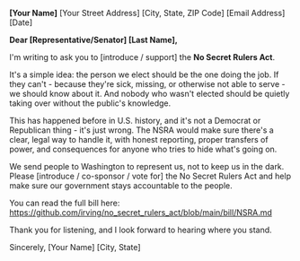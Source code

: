 **[Your Name]**
[Your Street Address]
[City, State, ZIP Code]
[Email Address]
[Date]

**Dear [Representative/Senator] [Last Name],**

I'm writing to ask you to [introduce / support] the **No Secret Rulers Act**.

It's a simple idea: the person we elect should be the one doing the job. If they can't - because they're sick, missing, or otherwise not able to serve - we should know about it. And nobody who wasn't elected should be quietly taking over without the public's knowledge.

This has happened before in U.S. history, and it's not a Democrat or Republican thing - it's just wrong. The NSRA would make sure there's a clear, legal way to handle it, with honest reporting, proper transfers of power, and consequences for anyone who tries to hide what's going on.

We send people to Washington to represent us, not to keep us in the dark. Please [introduce / co-sponsor / vote for] the No Secret Rulers Act and help make sure our government stays accountable to the people.

You can read the full bill here: https://github.com/irving/no_secret_rulers_act/blob/main/bill/NSRA.md

Thank you for listening, and I look forward to hearing where you stand.

Sincerely,
[Your Name]
[City, State]
